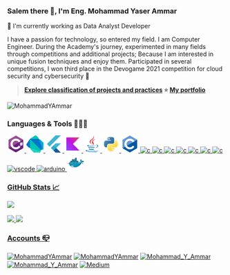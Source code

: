 ### Salem there 👋, I'm Eng. Mohammad Yaser Ammar
🔭 I'm currently working as Data Analyst Developer

<p align="left"> I have a passion for technology, so entered my field. I am Computer Engineer. During the Academy's journey, experimented in many fields through competitions and additional projects; Because I am interested in unique fusion techniques and enjoy them. Participated in several competitions, I won third place in the Devogame 2021 competition for cloud security and cybersecurity 🥉 </p> 

> **[Explore classification of projects and practices](https://github.com/MohammadYAmmar/MohammadYAmmar/blob/main/Projects_classification.md) :star: [My portfolio](https://mohammadyammar.github.io/)**

<p> <img src="https://komarev.com/ghpvc/?username=MohammadYAmmar&label=Profile%20views&color=0e75b6&style=flat" alt="MohammadYAmmar" /> </p>

### Languages & Tools 👨🏻‍💻
<p align="left"> </a> <a href="https://www.w3schools.com/cs/" target="_blank"> <img src="https://raw.githubusercontent.com/devicons/devicon/master/icons/csharp/csharp-original.svg" alt="csharp" width="40" height="40"/> </a> <a href="https://www.w3schools.com/dart/" target="_blank"> <img src="https://raw.githubusercontent.com/devicons/devicon/master/icons/dart/dart-original.svg" alt="dart" width="40" height="40"/> </a><a href="https://www.w3schools.com/flutter/" target="_blank"> <img src="https://raw.githubusercontent.com/devicons/devicon/master/icons/flutter/flutter-original.svg" alt="flutter" width="40" height="40"/> </a> <a href="https://www.w3schools.com/kotlin/" target="_blank"> <img src="https://raw.githubusercontent.com/devicons/devicon/master/icons/kotlin/kotlin-original.svg" alt="kotlin" width="40" height="40"/> </a> <a href="https://www.w3schools.com/java/" target="_blank"> <img src="https://raw.githubusercontent.com/devicons/devicon/master/icons/java/java-original.svg" alt="java" width="40" height="40"/> </a><a href="https://www.w3schools.com/python/" target="_blank"> <img src="https://raw.githubusercontent.com/devicons/devicon/master/icons/python/python-original.svg" alt="python" width="40" height="40"/> </a><a href="https://en.wikipedia.org/wiki/C_(programming_language)" target="_blank"> <img src="https://raw.githubusercontent.com/devicons/devicon/master/icons/c/c-original.svg" alt="c" width="40" height="40"/><a href="https://en.wikipedia.org/wiki/php" target="_blank"> <img src="https://upload.wikimedia.org/wikipedia/commons/thumb/2/27/PHP-logo.svg/1280px-PHP-logo.svg.png" alt="c" width="40" height="40"/><a href="https://en.wikipedia.org/wiki/html" target="_blank"> <img src="https://upload.wikimedia.org/wikipedia/commons/thumb/6/61/HTML5_logo_and_wordmark.svg/512px-HTML5_logo_and_wordmark.svg.png" alt="c" width="40" height="40"/><a href="https://en.wikipedia.org/wiki/js" target="_blank"> <img src="https://upload.wikimedia.org/wikipedia/commons/thumb/b/ba/Javascript_badge.svg/1200px-Javascript_badge.svg.png" alt="c" width="40" height="40"/><a href="https://en.wikipedia.org/wiki/Shell_script" target="_blank"> <img src="https://upload.wikimedia.org/wikipedia/commons/thumb/4/4b/Bash_Logo_Colored.svg/1200px-Bash_Logo_Colored.svg.png" alt="c" width="40" height="40"/> <a href="https://en.wikipedia.org/wiki/Microsoft_Power_BI" target="_blank"> <img src="https://upload.wikimedia.org/wikipedia/en/thumb/2/20/Power_BI_logo.svg/140px-Power_BI_logo.svg.png" alt="c" width="40" height="40"/>  <a href="https://en.wikipedia.org/wiki/MATLAB" target="_blank"> <img src="https://upload.wikimedia.org/wikipedia/commons/thumb/2/21/Matlab_Logo.png/667px-Matlab_Logo.png" alt="c" width="40" height="40"/><a href="" target="_blank"> <img src="https://upload.wikimedia.org/wikipedia/commons/thumb/5/59/Visual_Studio_Icon_2019.svg/1200px-Visual_Studio_Icon_2019.svg.png" alt="c" width="40" height="40" <a href="https://code.visualstudio.com"><img src="https://github.com/keikomori/icons-badges/blob/master/icons/VSCode/vscode.svg" alt="vscode" width="40" height="40"/>
  <a href="https://www.arduino.cc"><img src="https://github.com/keikomori/icons-badges/blob/master/icons/Arduino/arduino.png" alt="arduino" width="40" height="40"/><a href="" target="_blank"> <a href="https://en.wikipedia.org/wiki/Docker" target="_blank"> <img src="https://raw.githubusercontent.com/devicons/devicon/master/icons/docker/docker-original.svg" alt="Docker" width="40" height="40"/> </p>

  ### GitHub Stats 📈

![](https://github-readme-streak-stats.herokuapp.com/?user=mohammadyammar&theme=city_light&hide_border=true)<br/>
<div>
<a href="https://github.com/mohammadyammar">

<img height="180em" src="https://github-readme-stats.vercel.app/api?username=mohammadyammar&theme=city_light&hide_border=true&include_all_commits=true&count_private=tru"/>

<img height="180em" src="https://github-readme-stats.vercel.app/api/top-langs/?username=mohammadyammar&layout=compact&langs_count=10"/>
</div>

  
  ### Accounts 📪
 <!-- [![LinkedIn](https://img.shields.io/badge/LinkedIn-%230077B5.svg?logo=linkedin&logoColor=white)](https://www.linkedin.com/in/mohammad-y-ammar/) [![StackOverFlow](https://img.shields.io/badge/StackOverFlow-%231DA1F2.svg?logo=StackOverFlow&logoColor=oragne)](https://stackoverflow.com/users/9244680/mohammad-yaser-ammar) [![leetcode](https://img.shields.io/badge/leetcode-%23FF0000.svg?logo=leetcode&logoColor=white)](https://leetcode.com/Mohammad_Y_Ammar/)  [![YouTube](https://img.shields.io/badge/YouTube-%23FF0000.svg?logo=YouTube&logoColor=white)](https://www.youtube.com/c/MohammadYAmmar)  -->

 <a href="https://www.linkedin.com/in/mohammad-y-ammar/" target="blank"><img align="center" src="https://cdn.jsdelivr.net/npm/simple-icons@3.0.1/icons/linkedin.svg" alt="MohammadYAmmar" height="30" width="40" /></a>  <a href="https://stackoverflow.com/users/9244680/mohammad-yaser-ammar" target="blank"><img align="center" src="https://cdn.jsdelivr.net/npm/simple-icons@3.0.1/icons/stackoverflow.svg" alt="MohammadYAmmar" height="30" width="40" /></a> <a href="https://leetcode.com/Mohammad_Y_Ammar/" target="blank"><img align="center" src="https://upload.wikimedia.org/wikipedia/commons/1/19/LeetCode_logo_black.png" alt="Mohammad_Y_Ammar" height="30" width="40" /></a> <a href="https://www.kaggle.com/mohammadyammar" target="blank"><img align="center" src="https://upload.wikimedia.org/wikipedia/commons/thumb/7/7c/Kaggle_logo.png/400px-Kaggle_logo.png" alt="Mohammad_Y_Ammar" height="30" width="40" /></a> <a href="https://medium.com/@mohammad_y_ammar" target="blank"><img align="center" src="https://upload.wikimedia.org/wikipedia/commons/thumb/0/0d/Medium_%28website%29_logo.svg/500px-Medium_%28website%29_logo.svg.png" alt="Medium" height="30" width="40" /></a> </p> 


<!--
**MohammadYAmmar/MohammadYAmmar** is a ✨ _special_ ✨ repository because its `README.md` (this file) appears on your GitHub profile.

Here are some ideas to get you started:

- 🔭 I’m currently working on ...
- 🌱 I’m currently learning ...
- 👯 I’m looking to collaborate on ...
- 🤔 I’m looking for help with ...
- 💬 Ask me about ...
- 📫 How to reach me: ...
- 😄 Pronouns: ...
- ⚡ Fun fact: ...
-->
